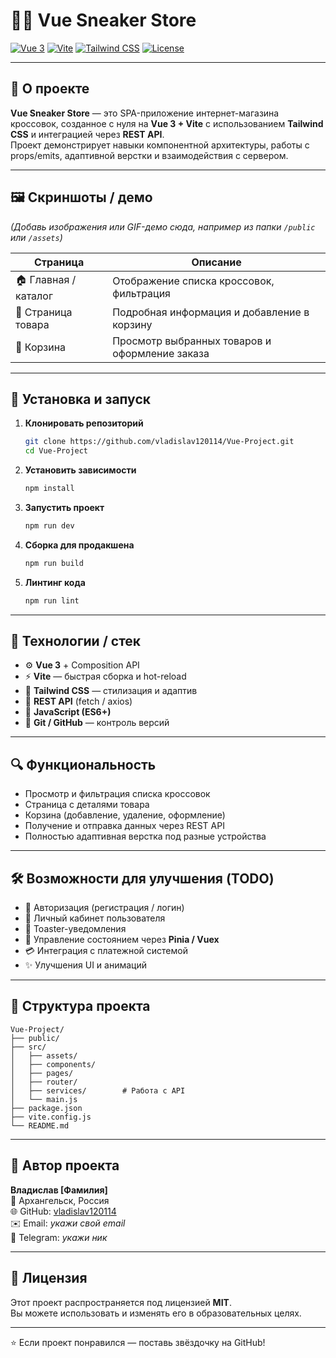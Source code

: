 # 🏃‍♂️ Vue Sneaker Store

[![Vue 3](https://img.shields.io/badge/Vue-3.x-42b983?logo=vue&logoColor=white)](https://vuejs.org/)
[![Vite](https://img.shields.io/badge/Vite-4.x-646CFF?logo=vite&logoColor=white)](https://vitejs.dev/)
[![Tailwind CSS](https://img.shields.io/badge/Tailwind_CSS-3.x-38B2AC?logo=tailwind-css&logoColor=white)](https://tailwindcss.com/)
[![License](https://img.shields.io/badge/license-MIT-green.svg)](./LICENSE)

---

## 📌 О проекте

**Vue Sneaker Store** — это SPA-приложение интернет-магазина кроссовок, созданное с нуля на **Vue 3 + Vite** с использованием **Tailwind CSS** и интеграцией через **REST API**.  
Проект демонстрирует навыки компонентной архитектуры, работы с props/emits, адаптивной верстки и взаимодействия с сервером.

---

## 🖼️ Скриншоты / демо

*(Добавь изображения или GIF-демо сюда, например из папки `/public` или `/assets`)*

| Страница | Описание |
|-----------|-----------|
| 🏠 Главная / каталог | Отображение списка кроссовок, фильтрация |
| 👟 Страница товара | Подробная информация и добавление в корзину |
| 🛒 Корзина | Просмотр выбранных товаров и оформление заказа |

---

## 🚀 Установка и запуск

1. **Клонировать репозиторий**
   ```bash
   git clone https://github.com/vladislav120114/Vue-Project.git
   cd Vue-Project
   ```

2. **Установить зависимости**
   ```bash
   npm install
   ```

3. **Запустить проект**
   ```bash
   npm run dev
   ```

4. **Сборка для продакшена**
   ```bash
   npm run build
   ```

5. **Линтинг кода**
   ```bash
   npm run lint
   ```

---

## 🧰 Технологии / стек

- ⚙️ **Vue 3** + Composition API  
- ⚡ **Vite** — быстрая сборка и hot-reload  
- 🎨 **Tailwind CSS** — стилизация и адаптив  
- 🔗 **REST API** (fetch / axios)  
- 🧠 **JavaScript (ES6+)**  
- 🔄 **Git / GitHub** — контроль версий  

---

## 🔍 Функциональность

- Просмотр и фильтрация списка кроссовок  
- Страница с деталями товара  
- Корзина (добавление, удаление, оформление)  
- Получение и отправка данных через REST API  
- Полностью адаптивная верстка под разные устройства  

---

## 🛠️ Возможности для улучшения (TODO)

- 🔑 Авторизация (регистрация / логин)  
- 👤 Личный кабинет пользователя  
- 🔔 Toaster-уведомления  
- 🧩 Управление состоянием через **Pinia / Vuex**  
- 💳 Интеграция с платежной системой  
- ✨ Улучшения UI и анимаций  

---

## 📂 Структура проекта

```
Vue-Project/
├── public/
├── src/
│   ├── assets/
│   ├── components/
│   ├── pages/
│   ├── router/
│   ├── services/        # Работа с API
│   └── main.js
├── package.json
├── vite.config.js
└── README.md
```

---

## 🧠 Автор проекта

**Владислав [Фамилия]**  
📍 Архангельск, Россия  
🌐 GitHub: [vladislav120114](https://github.com/vladislav120114)  
✉️ Email: _укажи свой email_  
💬 Telegram: _укажи ник_  

---

## 📝 Лицензия

Этот проект распространяется под лицензией **MIT**.  
Вы можете использовать и изменять его в образовательных целях.

---

⭐️ Если проект понравился — поставь звёздочку на GitHub!
